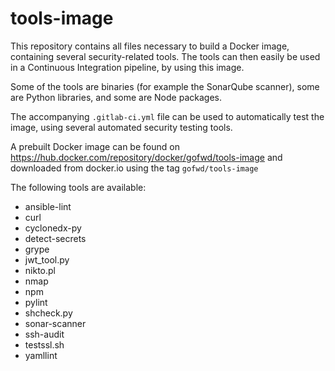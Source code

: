 # tools-image

This repository contains all files necessary to build a Docker image, containing
several security-related tools. The tools can then easily be used in a
Continuous Integration pipeline, by using this image.

Some of the tools are binaries (for example the SonarQube scanner), some are
Python libraries, and some are Node packages.

The accompanying `.gitlab-ci.yml` file can be used to automatically test the
image, using several automated security testing tools.

A prebuilt Docker image can be found on
<https://hub.docker.com/repository/docker/gofwd/tools-image> and downloaded from
docker.io using the tag `gofwd/tools-image`

The following tools are available:

- ansible-lint
- curl
- cyclonedx-py
- detect-secrets
- grype
- jwt_tool.py
- nikto.pl
- nmap
- npm
- pylint
- shcheck.py
- sonar-scanner
- ssh-audit
- testssl.sh
- yamllint
